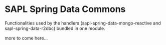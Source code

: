 # SAPL Spring Data Commons

Functionalities used by the handlers (sapl-spring-data-mongo-reactive and sapl-spring-data-r2dbc) bundled in one module.

more to come here...
